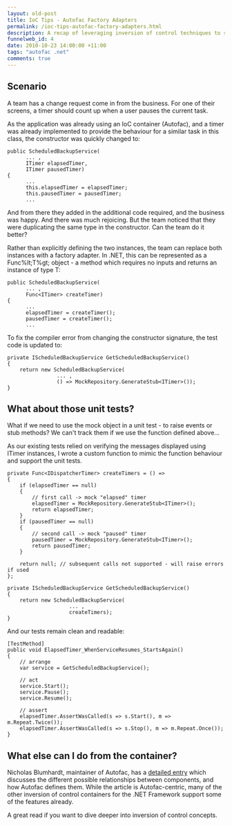 ```yaml
--- 
layout: old-post
title: IoC Tips - Autofac Factory Adapters
permalink: /ioc-tips-autofac-factory-adapters.html
description: A recap of leveraging inversion of control techniques to simplify an existing application
funnelweb_id: 4
date: 2010-10-23 14:00:00 +11:00
tags: "autofac .net"
comments: true
---
```

Scenario
-----------------------------

A team has a change request come in from the business. For one of their screens, a timer should count up when a user pauses the current task.

As the application was already using an IoC container (Autofac), and a timer was already implemented to provide the behaviour for a similar task in this class, the constructor was quickly changed to:

	public ScheduledBackupService(
		  ... ,
	      ITimer elapsedTimer,
	      ITimer pausedTimer)
	{
	      ...
	      this.elapsedTimer = elapsedTimer;
	      this.pausedTimer = pausedTimer;
	      ...
                       

And from there they added in the additional code required, and the business was happy. And there was much rejoicing. But the team noticed that they were duplicating the same type in the constructor. Can the team do it better?

Rather than explicitly defining the two instances, the team can replace both instances with a factory adapter. In .NET, this can be represented as a Func%lt;T%gt; object - a method which requires no inputs and returns an instance of type T:

	public ScheduledBackupService(
	      ... , 
	      Func<ITimer> createTimer)
	{
	      ...                 
	      elapsedTimer = createTimer();
	      pausedTimer = createTimer();
	      ...

To fix the compiler error from changing the constructor signature, the test code is updated to:

	private IScheduledBackupService GetScheduledBackupService()
	{
		return new ScheduledBackupService(
		            ... ,
		            () => MockRepository.GenerateStub<ITimer>());
	}


What about those unit tests?
-----------------------------

What if we need to use the mock object in a unit test - to raise events or stub methods? We can't track them if we use the function defined above...

As our existing tests relied on verifying the messages displayed using ITimer instances, I wrote a custom function to mimic the function behaviour and support the unit tests.

    private Func<IDispatcherTimer> createTimers = () =>
    {
        if (elapsedTimer == null) 
        {
            // first call -> mock "elapsed" timer
            elapsedTimer = MockRepository.GenerateStub<ITimer>();
            return elapsedTimer;
        }
        if (pausedTimer == null) 
        {
            // second call -> mock "paused" timer
            pausedTimer = MockRepository.GenerateStub<ITimer>(); 
            return pausedTimer;
        }
	      
        return null; // subsequent calls not supported - will raise errors if used
    };

    private IScheduledBackupService GetScheduledBackupService()
    {
        return new ScheduledBackupService(
                        ... ,
                        createTimers);
	}


And our tests remain clean and readable:

    [TestMethod]
    public void ElapsedTimer_WhenServiceResumes_StartsAgain()
    {
        // arrange
        var service = GetScheduledBackupService();

        // act
        service.Start();
        service.Pause();
        service.Resume();

        // assert
        elapsedTimer.AssertWasCalled(s => s.Start(), m => m.Repeat.Twice());
        elapsedTimer.AssertWasCalled(s => s.Stop(), m => m.Repeat.Once());
    }


What else can I do from the container?
-----------------------------

Nicholas Blumhardt, maintainer of Autofac, has a [detailed entry][1] which discusses the different possible relationships between components, and how Autofac defines them. While the article is Autofac-centric, many of the other inversion of control containers for the .NET Framework support some of the features already.

A great read if you want to dive deeper into inversion of control concepts.

   [1]: http://nblumhardt.com/2010/01/the-relationship-zoo/



